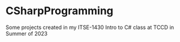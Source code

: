 # CSharpProgramming
Some projects created in my ITSE-1430 Intro to C# class at TCCD in Summer of 2023
